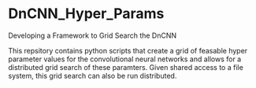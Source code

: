 # DnCNN_Hyper_Params
Developing a Framework to Grid Search the DnCNN

This repsitory contains python scripts that create a grid of feasable hyper parameter values for the convolutional neural networks and allows for a distributed grid search of these paramters. Given shared access to a file system, this grid search can also be run distributed.
